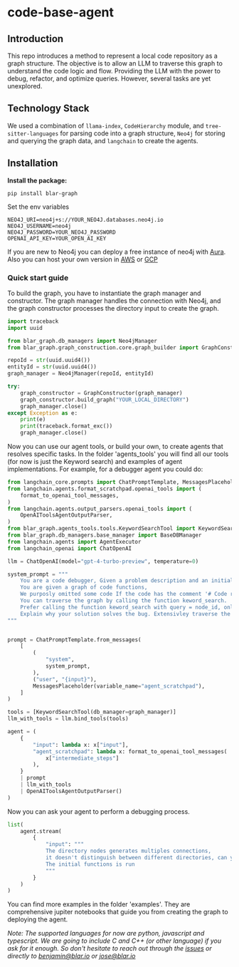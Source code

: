 # code-base-agent

## Introduction

This repo introduces a method to represent a local code repository as a graph structure. The objective is to allow an LLM to traverse this graph to understand the code logic and flow. Providing the LLM with the power to debug, refactor, and optimize queries. However, several tasks are yet unexplored.

## Technology Stack

We used a combination of `llama-index`, `CodeHierarchy` module, and `tree-sitter-languages` for parsing code into a graph structure, `Neo4j` for storing and querying the graph data, and `langchain` to create the agents.

## Installation

**Install the package:**

```shell
pip install blar-graph
```

Set the env variables

```.env
NEO4J_URI=neo4j+s://YOUR_NEO4J.databases.neo4j.io
NEO4J_USERNAME=neo4j
NEO4J_PASSWORD=YOUR_NEO4J_PASSWORD
OPENAI_API_KEY=YOUR_OPEN_AI_KEY
```

If you are new to Neo4j you can deploy a free instance of neo4j with [Aura](https://login.neo4j.com/u/signup/identifier?state=hKFo2SBIWW01eGl6SEhHVTVZQ2g1VU9rSk1BZlVVblJPd2FzSqFur3VuaXZlcnNhbC1sb2dpbqN0aWTZIFNSUXR5UEtwZThoQTBlOWs0ck1hN0ZTekFOY3JfWkNho2NpZNkgV1NMczYwNDdrT2pwVVNXODNnRFo0SnlZaElrNXpZVG8). Also you can host your own version in [AWS](https://aws.amazon.com/marketplace/seller-profile?id=23ec694a-d2af-4641-b4d3-b7201ab2f5f9) or [GCP](https://console.cloud.google.com/marketplace/product/endpoints/prod.n4gcp.neo4j.io?rapt=AEjHL4O-iQH8W8STKpH0_zwz8HEyQqA9XFkpnFUkJotAt2wAT0Zmjhraww8X6covdYdzJdUi_LwtQtG8qDChLOLYHeEG4x1kZyhfzukM2WkabnwQlQpu5ws&project=direct-album-395214)

### Quick start guide

To build the graph, you have to instantiate the graph manager and constructor. The graph manager handles the connection with Neo4j, and the graph constructor processes the directory input to create the graph.

```python
import traceback
import uuid

from blar_graph.db_managers import Neo4jManager
from blar_graph.graph_construction.core.graph_builder import GraphConstructor

repoId = str(uuid.uuid4())
entityId = str(uuid.uuid4())
graph_manager = Neo4jManager(repoId, entityId)

try:
    graph_constructor = GraphConstructor(graph_manager)
    graph_constructor.build_graph("YOUR_LOCAL_DIRECTORY")
    graph_manager.close()
except Exception as e:
    print(e)
    print(traceback.format_exc())
    graph_manager.close()
```

Now you can use our agent tools, or build your own, to create agents that resolves specific tasks. In the folder 'agents_tools' you will find all our tools (for now is just the Keyword search) and examples of agent implementations. For example, for a debugger agent you could do:

```python
from langchain_core.prompts import ChatPromptTemplate, MessagesPlaceholder
from langchain.agents.format_scratchpad.openai_tools import (
    format_to_openai_tool_messages,
)
from langchain.agents.output_parsers.openai_tools import (
    OpenAIToolsAgentOutputParser,
)
from blar_graph.agents_tools.tools.KeywordSearchTool import KeywordSearchTool
from blar_graph.db_managers.base_manager import BaseDBManager
from langchain.agents import AgentExecutor
from langchain_openai import ChatOpenAI

llm = ChatOpenAI(model="gpt-4-turbo-preview", temperature=0)

system_prompt = """
    You are a code debugger, Given a problem description and an initial function, you need to find the bug in the code.
    You are given a graph of code functions,
    We purposly omitted some code If the code has the comment '# Code replaced for brevity. See node_id ..... '.
    You can traverse the graph by calling the function keword_search.
    Prefer calling the function keword_search with query = node_id, only call it with starting nodes or neighbours.
    Explain why your solution solves the bug. Extensivley traverse the graph before giving an answer
"""


prompt = ChatPromptTemplate.from_messages(
    [
        (
            "system",
            system_prompt,
        ),
        ("user", "{input}"),
        MessagesPlaceholder(variable_name="agent_scratchpad"),
    ]
)

tools = [KeywordSearchTool(db_manager=graph_manager)]
llm_with_tools = llm.bind_tools(tools)

agent = (
    {
        "input": lambda x: x["input"],
        "agent_scratchpad": lambda x: format_to_openai_tool_messages(
            x["intermediate_steps"]
        ),
    }
    | prompt
    | llm_with_tools
    | OpenAIToolsAgentOutputParser()
)
```

Now you can ask your agent to perform a debugging process.

```python
list(
    agent.stream(
        {
            "input": """
            The directory nodes generates multiples connections,
            it doesn't distinguish between different directories, can you fix it?
            The initial functions is run
            """
        }
    )
)
```

You can find more examples in the folder 'examples'. They are comprehensive jupiter notebooks that guide you from creating the graph to deploying the agent.

_*Note: The supported languages for now are python, javascript and typescript. We are going to include C and C++ (or other language) if you ask for it enough. So don't hesitate to reach out through the [issues](https://github.com/blarApp/code-base-agent/issues) or directly to benjamin@blar.io or jose@blar.io*_
